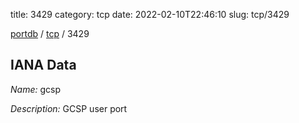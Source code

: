 title: 3429
category: tcp
date: 2022-02-10T22:46:10
slug: tcp/3429

[portdb](/) / [tcp](/category/tcp.html) / 3429


## IANA Data

_Name:_ gcsp

_Description:_ GCSP user port

